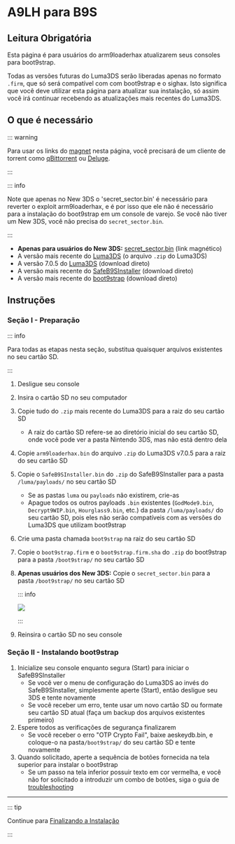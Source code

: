 # A9LH para B9S

## Leitura Obrigatória

Esta página é para usuários do arm9loaderhax atualizarem seus consoles para boot9strap.

Todas as versões futuras do Luma3DS serão liberadas apenas no formato `.firm`, que só será compatível com com boot9strap e o sighax. Isto significa que você deve utilizar esta página para atualizar sua instalação, só assim você irá continuar recebendo as atualizações mais recentes do Luma3DS.

## O que é necessário

::: warning

Para usar os links do [magnet](https://wikipedia.org/wiki/Magnet_URI_scheme) nesta página, você precisará de um cliente de torrent como [qBittorrent](https://www.qbittorrent.org/download.php) ou [Deluge](http://dev.deluge-torrent.org/wiki/Download).

:::

::: info

Note que apenas no New 3DS o 'secret_sector.bin' é necessário para reverter o exploit arm9loaderhax, e é por isso que ele não é necessário para a instalação do boot9strap em um console de varejo. Se você não tiver um New 3DS, você não precisa do `secret_sector.bin`.

:::

- <font-awesome-icon icon="fa-solid fa-magnet"/> **Apenas para usuários do New 3DS:** [secret_sector.bin](magnet:?xt=urn:btih:15a3c97acf17d67af98ae8657cc66820cc58f655&dn=secret_sector.bin&tr=udp%3a%2f%2ftracker.torrent.eu.org%3a451%2fannounce&tr=udp%3a%2f%2ftracker.lelux.fi%3a6969%2fannounce&tr=udp%3a%2f%2ftracker.loadbt.com%3a6969%2fannounce&tr=udp%3a%2f%2ftracker.moeking.me%3a6969%2fannounce&tr=udp%3a%2f%2ftracker.monitorit4.me%3a6969%2fannounce&tr=udp%3a%2f%2ftracker.ololosh.space%3a6969%2fannounce&tr=udp%3a%2f%2ftracker.pomf.se%3a80%2fannounce&tr=udp%3a%2f%2ftracker.srv00.com%3a6969%2fannounce&tr=udp%3a%2f%2ftracker.theoks.net%3a6969%2fannounce&tr=udp%3a%2f%2ftracker.tiny-vps.com%3a6969%2fannounce&tr=udp%3a%2f%2fopen.tracker.cl%3a1337%2fannounce&tr=udp%3a%2f%2ftracker.zerobytes.xyz%3a1337%2fannounce&tr=udp%3a%2f%2ftracker1.bt.moack.co.kr%3a80%2fannounce&tr=udp%3a%2f%2fvibe.sleepyinternetfun.xyz%3a1738%2fannounce&tr=udp%3a%2f%2fwww.torrent.eu.org%3a451%2fannounce&tr=udp%3a%2f%2ftracker.openbittorrent.com%3a6969%2fannounce&tr=udp%3a%2f%2f9.rarbg.com%3a2810%2fannounce&tr=udp%3a%2f%2ftracker.opentrackr.org%3a1337%2fannounce&tr=udp%3a%2f%2fexodus.desync.com%3a6969%2fannounce&tr=http%3a%2f%2fopenbittorrent.com%3a80%2fannounce) (link magnético)
- A versão mais recente do [Luma3DS](https://github.com/LumaTeam/Luma3DS/releases/latest) (o arquivo `.zip` do Luma3DS)
- A versão 7.0.5 do [Luma3DS](https://github.com/LumaTeam/Luma3DS/releases/download/v7.0.5/Luma3DSv7.0.5.zip) (download direto)
- A versão mais recente do [SafeB9SInstaller](https://github.com/d0k3/SafeB9SInstaller/releases/download/v0.0.7/SafeB9SInstaller-20170605-122940.zip) (download direto)
- A versão mais recente do [boot9strap](https://github.com/SciresM/boot9strap/releases/download/1.4/boot9strap-1.4.zip) (download direto)

## Instruções

### Seção I - Preparação

::: info

Para todas as etapas nesta seção, substitua quaisquer arquivos existentes no seu cartão SD.

:::

1. Desligue seu console

2. Insira o cartão SD no seu computador

3. Copie tudo do `.zip` mais recente do Luma3DS para a raiz do seu cartão SD
    - A raiz do cartão SD refere-se ao diretório inicial do seu cartão SD, onde você pode ver a pasta Nintendo 3DS, mas não está dentro dela

4. Copie `arm9loaderhax.bin` do arquivo `.zip` do Luma3DS v7.0.5 para a raiz do seu cartão SD

5. Copie o `SafeB9SInstaller.bin` do `.zip` do SafeB9SInstaller para a pasta `/luma/payloads/` no seu cartão SD
    - Se as pastas `luma` ou `payloads` não existirem, crie-as
    - Apague todos os outros payloads `.bin` existentes (`GodMode9.bin`, `Decrypt9WIP.bin`, `Hourglass9.bin`, etc.) da pasta `/luma/payloads/` do seu cartão SD, pois eles não serão compatíveis com as versões do Luma3DS que utilizam boot9strap

6. Crie uma pasta chamada `boot9strap` na raiz do seu cartão SD

7. Copie o `boot9strap.firm` e o `boot9strap.firm.sha` do `.zip` do boot9strap para a pasta `/boot9strap/` no seu cartão SD

8. **Apenas usuários dos New 3DS:** Copie o `secret_sector.bin` para a pasta `/boot9strap/` no seu cartão SD

    ::: info

    ![](/images/screenshots/a9lh-to-b9s-root-layout.png)

    :::

9. Reinsira o cartão SD no seu console

### Seção II - Instalando boot9strap

1. Inicialize seu console enquanto segura (Start) para iniciar o SafeB9SInstaller
    - Se você ver o menu de configuração do Luma3DS ao invés do SafeB9SInstaller, simplesmente aperte (Start), então desligue seu 3DS e tente novamente
    - Se você receber um erro, tente usar um novo cartão SD ou formate seu cartão SD atual (faça um backup dos arquivos existentes primeiro)
2. Espere todos as verificações de segurança finalizarem
    - Se você receber o erro "OTP Crypto Fail", baixe <font-awesome-icon icon="fa-solid fa-magnet"/> aeskeydb.bin, e coloque-o na pasta`/boot9strap/` do seu cartão SD e tente novamente
3. Quando solicitado, aperte a sequência de botões fornecida na tela superior para instalar o boot9strap
    - Se um passo na tela inferior possuir texto em cor vermelha, e você não for solicitado a introduzir um combo de botões, siga o guia de [troubleshooting](troubleshooting-a9lh-to-b9s)

<!--@include: ./_include/configure-luma3ds.md -->

___

::: tip

Continue para [Finalizando a Instalação](finalizing-setup)

:::
